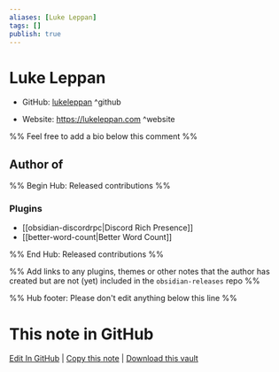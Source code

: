 ```yaml
---
aliases: [Luke Leppan]
tags: []
publish: true
---
```


# Luke Leppan

- GitHub: [lukeleppan](https://github.com/lukeleppan/) ^github
<!-- - Discord: `@` ^discord-->
- Website: <https://lukeleppan.com> ^website
<!-- - [[Publish sites|Publish site]]: <https://> ^publish-->

%% Feel free to add a bio below this comment %%

## Author of

%% Begin Hub: Released contributions %%

### Plugins

- [[obsidian-discordrpc|Discord Rich Presence]]
- [[better-word-count|Better Word Count]]

%% End Hub: Released contributions %%

%% Add links to any plugins, themes or other notes that the author has created but are not (yet) included in the `obsidian-releases` repo %%

<!--
### Unlisted plugins
-->

<!--
### Others
-->

<!--
## Sponsor this author
-->

<!-- - [[GitHub sponsors]]: [Sponsor @lukeleppan on GitHub Sponsors](https://github.com/sponsors/lukeleppan) ^github-sponsor-->
<!-- - [[Buy me a coffee]]: <https://> ^buy-me-a-coffee-->
<!-- - [[PayPal]]: <https://> ^paypal-->
<!-- - [[Patreon]]: <https://> ^patreon-->

<!--
## Follow this author
-->

<!-- - [[YouTube Channels|On YouTube]]: <https://> ^youtube-->
<!-- - Twitter: <https://> ^twitter-->
<!-- - ... -->

%% Hub footer: Please don't edit anything below this line %%

# This note in GitHub

<span class="git-footer">[Edit In GitHub](https://github.dev/obsidian-community/obsidian-hub/blob/main/01%20-%20Community/People/lukeleppan.md "git-hub-edit-note") | [Copy this note](https://raw.githubusercontent.com/obsidian-community/obsidian-hub/main/01%20-%20Community/People/lukeleppan.md "git-hub-copy-note") | [Download this vault](https://github.com/obsidian-community/obsidian-hub/archive/refs/heads/main.zip "git-hub-download-vault") </span>
